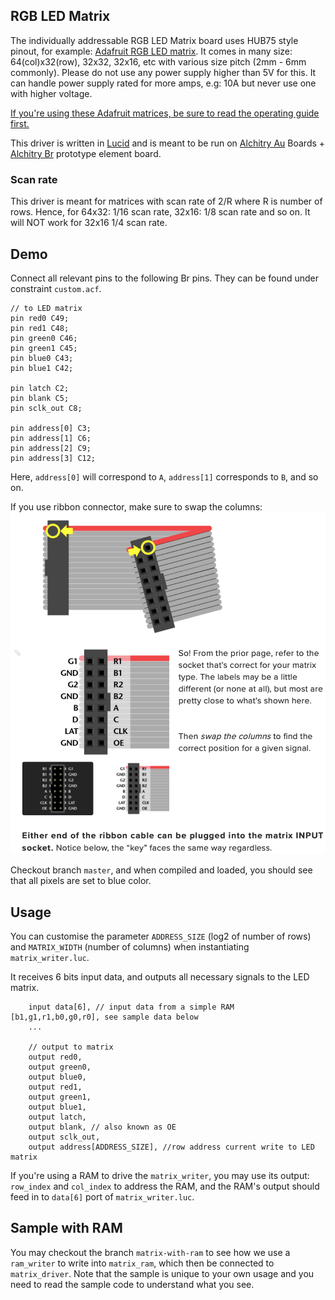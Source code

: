 ## RGB LED Matrix

The individually addressable RGB LED Matrix board uses HUB75 style pinout, for example: [Adafruit RGB LED matrix](https://www.adafruit.com/product/2279). It comes in many size: 64(col)x32(row), 32x32, 32x16, etc with various size pitch (2mm - 6mm commonly). Please do not use any power supply higher than 5V for this. It can handle power supply rated for more amps, e.g: 10A but never use one with higher voltage.

[If you're using these Adafruit matrices, be sure to read the operating guide first. ](https://learn.adafruit.com/32x16-32x32-rgb-led-matrix/powering)

This driver is written in [Lucid](https://alchitry.com/lucid) and is meant to be run on [Alchitry Au](https://www.sparkfun.com/products/16527) Boards + [Alchitry Br](https://www.sparkfun.com/products/16524) prototype element board.

### Scan rate

This driver is meant for matrices with scan rate of 2/R where R is number of rows. Hence, for 64x32: 1/16 scan rate, 32x16: 1/8 scan rate and so on. It will NOT work for 32x16 1/4 scan rate.

## Demo

Connect all relevant pins to the following Br pins. They can be found under constraint `custom.acf`.

```
// to LED matrix
pin red0 C49;
pin red1 C48;
pin green0 C46;
pin green1 C45;
pin blue0 C43;
pin blue1 C42;

pin latch C2;
pin blank C5;
pin sclk_out C8;

pin address[0] C3;
pin address[1] C6;
pin address[2] C9;
pin address[3] C12;
```

Here, `address[0]` will correspond to `A`, `address[1]` corresponds to `B`, and so on.

If you use ribbon connector, make sure to swap the columns:
![Ribbon](images/ribbon.png)

Checkout branch `master`, and when compiled and loaded, you should see that all pixels are set to blue color.

## Usage

You can customise the parameter `ADDRESS_SIZE` (log2 of number of rows) and `MATRIX_WIDTH` (number of columns) when instantiating `matrix_writer.luc`.

It receives 6 bits input data, and outputs all necessary signals to the LED matrix.

```
    input data[6], // input data from a simple RAM [b1,g1,r1,b0,g0,r0], see sample data below
    ...

    // output to matrix
    output red0,
    output green0,
    output blue0,
    output red1,
    output green1,
    output blue1,
    output latch,
    output blank, // also known as OE
    output sclk_out,
    output address[ADDRESS_SIZE], //row address current write to LED matrix
```

If you're using a RAM to drive the `matrix_writer`, you may use its output: `row_index` and `col_index` to address the RAM, and the RAM's output should feed in to `data[6]` port of `matrix_writer.luc`.

## Sample with RAM

You may checkout the branch `matrix-with-ram` to see how we use a `ram_writer` to write into `matrix_ram`, which then be connected to `matrix_driver`. Note that the sample is unique to your own usage and you need to read the sample code to understand what you see.
